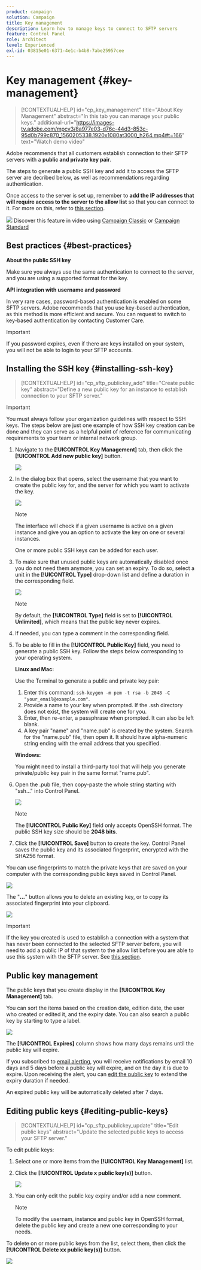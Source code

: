 ```yaml
---
product: campaign
solution: Campaign 
title: Key management
description: Learn how to manage keys to connect to SFTP servers
feature: Control Panel
role: Architect
level: Experienced
exl-id: 03815e01-6371-4e1c-b4b8-7abe25957cee
---
```

# Key management {#key-management}

>[!CONTEXTUALHELP]
>id="cp_key_management"
>title="About Key Management"
>abstract="In this tab you can manage your public keys."
>additional-url="https://images-tv.adobe.com/mpcv3/8a977e03-d76c-44d3-853c-95d0b799c870_1560205338.1920x1080at3000_h264.mp4#t=166" text="Watch demo video"

Adobe recommends that all customers establish connection to their SFTP servers with a **public and private key pair**.

The steps to generate a public SSH key and add it to access the SFTP server are decribed below, as well as recommendations regarding authentication.

Once access to the server is set up, remember to **add the IP addresses that will require access to the server to the allow list** so that you can connect to it. For more on this, refer to [this section](../../instances-settings/using/ip-allow-listing-instance-access.md).

![](assets/do-not-localize/how-to-video.png) Discover this feature in video using [Campaign Classic](https://experienceleague.adobe.com/docs/campaign-classic-learn/control-panel/sftp-management/generate-ssh-key.html?lang=en#sftp-management) or [Campaign Standard](https://experienceleague.adobe.com/docs/campaign-standard-learn/control-panel/sftp-management/generate-ssh-key.html?lang=en#sftp-management)

## Best practices {#best-practices}

**About the public SSH key**

Make sure you always use the same authentication to connect to the server, and you are using a supported format for the key.

**API integration with username and password**

In very rare cases, password-based authentication is enabled on some SFTP servers. Adobe recommends that you use key-based authentication, as this method is more efficient and secure. You can request to switch to key-based authentication by contacting Customer Care.

>[!IMPORTANT]
>
>If you password expires, even if there are keys installed on your system, you will not be able to login to your SFTP accounts.

## Installing the SSH key {#installing-ssh-key}

>[!CONTEXTUALHELP]
>id="cp_sftp_publickey_add"
>title="Create public key"
>abstract="Define a new public key for an instance to establish connection to your SFTP server."

>[!IMPORTANT]
>
>You must always follow your organization guidelines with respect to SSH keys. The steps below are just one example of how SSH key creation can be done and they can serve as a helpful point of reference for communicating requirements to your team or internal network group.

1. Navigate to the **[!UICONTROL Key Management]** tab, then click the **[!UICONTROL Add new public key]** button.

    ![](assets/key0.png)

1. In the dialog box that opens, select the username that you want to create the public key for, and the server for which you want to activate the key.

    ![](assets/key1.png)

    >[!NOTE]
    >
    >The interface will check if a given username is active on a given instance and give you an option to activate the key on one or several instances.
    >
    >One or more public SSH keys can be added for each user.

1. To make sure that unused public keys are automatically disabled once you do not need them anymore, you can set an expiry. To do so, select a unit in the **[!UICONTROL Type]** drop-down list and define a duration in the corresponding field.

    ![](assets/key_expiry.png)

    >[!NOTE]
    >
    >By default, the **[!UICONTROL Type]** field is set to **[!UICONTROL Unlimited]**, which means that the public key never expires.

1. If needed, you can type a comment in the corresponding field.

1. To be able to fill in the **[!UICONTROL Public Key]** field, you need to generate a public SSH key. Follow the steps below corresponding to your operating system.

    **Linux and Mac:**

    Use the Terminal to generate a public and private key pair:
    1. Enter this command: `ssh-keygen -m pem -t rsa -b 2048 -C "your_email@example.com"`.
    1. Provide a name to your key when prompted. If the .ssh directory does not exist, the system will create one for you.
    1. Enter, then re-enter, a passphrase when prompted. It can also be left blank.
    1. A key pair "name" and "name.pub" is created by the system. Search for the "name.pub" file, then open it. It should have alpha-numeric string ending with the email address that you specified.

    **Windows:**

    You might need to install a third-party tool that will help you generate private/public key pair in the same format "name.pub".

1. Open the .pub file, then copy-paste the whole string starting with "ssh..." into Control Panel.

    ![](assets/publickey.png)

    >[!NOTE]
    >
    >The **[!UICONTROL Public Key]** field only accepts OpenSSH format. The public SSH key size should be **2048 bits**.

1. Click the **[!UICONTROL Save]** button to create the key. Control Panel saves the public key and its associated fingerprint, encrypted with the SHA256 format.

You can use fingerprints to match the private keys that are saved on your computer with the corresponding public keys saved in Control Panel.

![](assets/fingerprint_compare.png)

The "**...**" button allows you to delete an existing key, or to copy its associated fingerprint into your clipboard.

![](assets/key_options.png)

>[!IMPORTANT]
>
>If the key you created is used to establish a connection with a system that has never been connected to the selected SFTP server before, you will need to add a public IP of that system to the allow list before you are able to use this system with the SFTP server. See [this section](ip-range-allow-listing.md).

## Public key management

The public keys that you create display in the **[!UICONTROL Key Management]** tab.

You can sort the items based on the creation date, edition date, the user who created or edited it, and the expiry date. You can also search a public key by starting to type a label.

![](assets/control_panel_key_management_sort.png)

The **[!UICONTROL Expires]** column shows how many days remains until the public key will expire.

If you subscribed to [email alerting](../performance-monitoring/using/email-alerting.md), you will receive notifications by email 10 days and 5 days before a public key will expire, and on the day it is due to expire. Upon receiving the alert, you can [edit the public key](#editing-public-keys) to extend the expiry duration if needed.

An expired public key will be automatically deleted after 7 days.

## Editing public keys {#editing-public-keys}

>[!CONTEXTUALHELP]
>id="cp_sftp_publickey_update"
>title="Edit public keys"
>abstract="Update the selected public keys to access your SFTP server."

To edit public keys:

1. Select one or more items from the **[!UICONTROL Key Management]** list.
1. Click the **[!UICONTROL Update x public key(s)]** button.

    ![](assets/control_panel_edit_key.png)

1. You can only edit the public key expiry and/or add a new comment.

    >[!NOTE]
    >
    >To modify the usernam, instance and public key in OpenSSH format, delete the public key and create a new one corresponding to your needs.

To delete on or more public keys from the list, select them, then click the **[!UICONTROL Delete xx public key(s)]** button.

![](assets/control_panel_delete_key.png)
